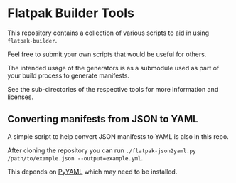 # Flatpak Builder Tools

This repository contains a collection of various scripts to aid in using `flatpak-builder`.

Feel free to submit your own scripts that would be useful for others.

The intended usage of the generators is as a submodule used as part of your build
process to generate manifests.

See the sub-directories of the respective tools for more information and licenses.

## Converting manifests from JSON to YAML

A simple script to help convert JSON manifests to YAML is also in this repo.

After cloning the repository you can run `./flatpak-json2yaml.py /path/to/example.json --output=example.yml`.

This depends on [PyYAML](https://pypi.org/project/PyYAML/) which may need to be installed.
